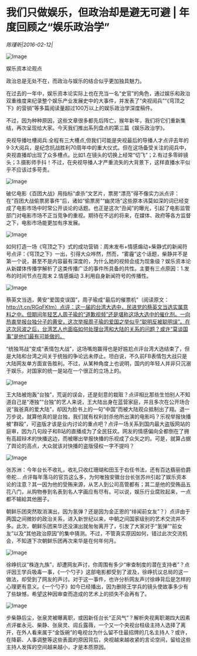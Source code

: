 # 我们只做娱乐，但政治却是避无可避 | 年度回顾之“娱乐政治学”

*陈瑾昕|2016-02-12|*

![Image](http://static.ylzbl.com/uploads/ueditor/php/upload/image/20170927/1506520459602400.jpeg)

娱乐资本论观点

政治总是无处不在，而政治与娱乐的结合似乎更加独具魅力。

在过去的一年中，娱乐资本论实际上也在充当一名“史官”的角色，通过娱乐和政治双重维度来纪录整个娱乐产业发展史中的大事件，并发表了“央视阅兵”“《穹顶之下》的营销”等多篇阅读量超过100万以上的娱乐政治学深度稿件。

不过，因为种种原因，这些文章很多都先后阵亡，猴年新年，我们将它们重新集结，再次呈现给大家。今天我们推出系列盘点的第三篇《娱乐政治学》。

央视导播吐槽阅兵:全程有三大槽点,但我们可能是央视最后的导播人才点评去年的9·3大阅兵，是纪念抗战胜利70周年中的重大仪式。但在这场备受关注的阅兵中，央视直播却出现了众多槽点。比如1.在镜头的切换上经常“切飞”；2.有过多零碎镜头；3.摄影师手抖！不过，在央视导播人才严重流失的大背景下，这样直播水平似乎不应该过多苛责。

![Image](http://si1.go2yd.com/get-image/0H1RJDdaUAi)

破亿电影《百团大战》用指标“虐杀”文艺片，票房“漂亮”得不像实力派点评：在“百团大战偷票房事件”后，诸如“偷票房”“幽灵场”这些原本讳莫如深的词已经变成了电影市场中时常公开谈论的话题。也正是这次“丑闻”的曝光，引起了电影监管部门对电影市场不正当竞争的重视。期待在不远的将来，在媒体、政府等各方监督之下，电影市场能更加有序发展。

![Image](http://si1.go2yd.com/get-image/0H1RJEw8wlM)

如何打造一场《穹顶之下》式的成功营销：周末发布+情感煽动+柴静式的新闻符号点评：《穹顶之下》一出，引得大众哗然，然而，“雾霾”这个话题，柴静并不是第一个说，甚至不是内容最有深度的，为什么她的视频会成为现象级？娱乐资本论从新媒体传播学解析了这类传播广泛的事件所具备的共性。主要有三点原因：1.发布的时间节点在周末 2.情感煽动 3.利用自身新闻符号的传播性。

![Image](http://si1.go2yd.com/get-image/0H1RJ7wczrc)

蔡英文当选，黄安“爱国变误国”，周子瑜成“最后的催票机”（阅读原文：http://t.cn/RGqFKtm）点评：这一届的台湾大选中，民进党的蔡英文当选实属意料之中。但期间年轻艺人周子瑜的“道歉视频”还是堪称这场大选中的催化剂。一向热衷举报台独分子的黄安，这次举报周子瑜的爱国之举似乎“聪明反被聪明误”。在这次风波之后，台湾艺人也面临如何处理台湾和大陆的关系的问题？或许“莫谈国事”是他们最有可能做的。

“统独骂战”变成“表情包大战”，这场嘴炮赢得也是好尴尬点评台湾大选结束了，但是大陆和台湾之间关于统独的争论远未停止。坦白说，不久前FB表情包大战只是大陆网友单方面宣告胜利。不过，从某种角度上也说明，国内的年轻人并非只沉溺于娱乐，对国家的统一是站在一个很正的立场上的。

![Image](http://si1.go2yd.com/get-image/0H1RJCIK5FA)

王大陆被炮轰“台独”，荒诞的误会，还是刻意的栽赃？点评相比那些生怕别人不知道自己是“港独”“台独”的艺人来说，王大陆出身在蓝营家庭，并且多次在公开场合说“我爸真的爱大陆”，却因为脸书上的一句“中国”而被大陆观众抵制出了翔。退一万步说，就算他真的是台独，我们就有权利封杀他所出演的电影吗？乐视举报快播被“群殴”，可盗版才该是业内讨论的重点吧？点评一场关系到国内最大盗版网站的庭审，因为几句段子和B站的直播成为了全民狂欢。网友的情感偏向全都倒在了拥有高超辩术的快播这边，而被曝出举报快播的乐视成了众矢之的。可是，就算占据了舆论的高点，大众就该对快播的盗版侵权一字不提吗？

![Image](http://si1.go2yd.com/get-image/0H1RJ1dzLlY)

张苏洲：今年台长不收礼，收礼只收红珊瑚和田玉于右任书法，还有百达翡丽伯爵帝舵… 点评每年落马的官员这么多，为何唯独安徽台台长张苏州引起了娱乐资本论的注意？其一因为他的受贿来源，从艺人到公司高管都有；其二是他的受贿品五花八门，从购物券到名表到名人字画应有尽有。可以说，娱乐行业腐败起来，一点都不输給其他圈子。

朝鲜乐团突然取消演出，因为氢弹？还是因为金正恩的“绯闻前女友”？）点评由于两国之间微妙的政治关系，进入新世纪以来，中朝之间国家级别的艺术交流并不多。此次，朝鲜乐团来华还没演出就匆匆离开了，引发了大家对于“氢弹”“前女友”以及“其他政治原因”的集中猜测。不过，不管真实原因如何，错过此次交流机会，不知道下次朝鲜乐团再次来华是在何年何月。

![Image](http://si1.go2yd.com/get-image/0H1RJ31PMZ6)

徐峥抗议“株连九族”，却遭网友声讨，你周围有多少“审查制度的潜在支持者”？点评因王学兵吸毒一事，《一个勺子》这部电影都受到了波及，徐峥抗议总局的这一做法，却受到了网友的声讨。对于这一事件，也许分析网友声讨徐峥背后是怎样的心理更有意义。《一个勺子》如今已经播出，因为删除王学兵的镜头使故事多少有了些缺憾，希望这种因审查而造成的艺术上的损失不会再有了。

![Image](http://si1.go2yd.com/get-image/0H1RJ5P6Hxo)

步柴静后尘，张泉灵被曝离职，或因新任台长“正风气”？解析央视离职潮四大因素 点评崔永元、柴静、张泉灵、闾丘露薇，一个又一个央视台柱级主持人选择了离开，在外人看来属于“金饭碗”的电视台为什么留不住最招牌的几名主持人？或许，在降薪、人事调整等这些表面的原因背后，央视越来越收紧的言论空间，留给这些主持人发挥的空间越来越小，才是本质原因。

